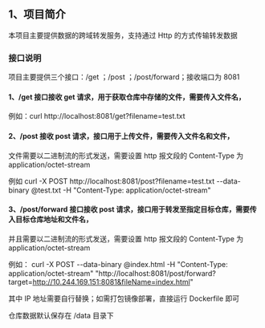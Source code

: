 ## 1、项目简介
本项目主要提供数据的跨域转发服务，支持通过 Http 的方式传输转发数据

### 接口说明
项目主要提供三个接口：/get ；/post ；/post/forward；接收端口为 8081

#### 1、/get 接口接收 get 请求，用于获取仓库中存储的文件，需要传入文件名，

例如：curl http://localhost:8081/get?filename=test.txt 

#### 2、/post 接收 post 请求，接口用于上传文件，需要传入文件名和文件，
文件需要以二进制流的形式发送，需要设置 http 报文段的 Content-Type 
为 application/octet-stream 

例如 curl -X POST http://localhost:8081/post?filename=test.txt 
--data-binary @test.txt -H "Content-Type: application/octet-stream"

#### 3、/post/forward 接口接收 post 请求，接口用于转发至指定目标仓库，需要传入目标仓库地址和文件名，
并且需要以二进制流的形式发送，需要设置 http 报文段的 Content-Type 为 application/octet-stream

例如： curl -X POST --data-binary @index.html 
-H "Content-Type: application/octet-stream" "http://localhost:8081/post/forward?target=http://10.244.169.151:8081&fileName=index.html"

其中 IP 地址需要自行替换；如需打包镜像部署，直接运行 Dockerfile 即可

仓库数据默认保存在 /data 目录下



 